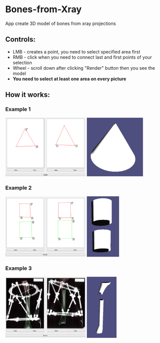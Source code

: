 # Bones-from-Xray
App create 3D model of bones from xray projections

## Controls:
- LMB - creates a point, you need to select specified area first
- RMB - click when you need to connect last and first points of your selection
- Wheel - scroll down after clicking "Render" button then you see the model
- **You need to select at least one area on every picture**

## How it works:
### Example 1
<img src="https://github.com/RaZ52/Bones-from-Xray/blob/master/ex1.png" width="50%" height="50%"> <img src="https://github.com/RaZ52/Bones-from-Xray/blob/master/ex1_1.png" width="35%" height="35%">
### Example 2
<img src="https://github.com/RaZ52/Bones-from-Xray/blob/master/ex2.png" width="50%" height="50%"> <img src="https://github.com/RaZ52/Bones-from-Xray/blob/master/ex2_1.png" width="20%" height="20%">
### Example 3
<img src="https://github.com/RaZ52/Bones-from-Xray/blob/master/ex3.jpg" width="50%" height="50%"> <img src="https://github.com/RaZ52/Bones-from-Xray/blob/master/ex3_1.jpg" width="18.5%" height="18.5%">

